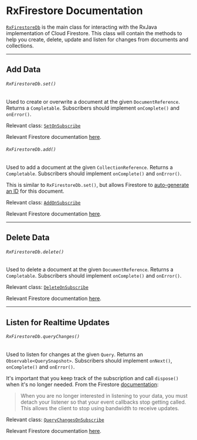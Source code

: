 # RxFirestore Documentation

[`RxFirestoreDb`](https://github.com/btrautmann/RxFirestore/blob/master/rxfirestore/src/main/java/com/oakwoodsc/rxfirestore/RxFirestoreDb.java) is the main class for interacting with the RxJava implementation of Cloud Firestore. This class will contain the methods to help you create, delete, update and listen for changes from documents and collections.

___
## Add Data
###### `RxFirestoreDb.set()`
Used to create or overwrite a document at the given `DocumentReference`. Returns a `Completable`. Subscribers should implement `onComplete()` and `onError()`.

Relevant class: [`SetOnSubscribe`](https://github.com/btrautmann/RxFirestore/blob/master/rxfirestore/src/main/java/com/oakwoodsc/rxfirestore/SetOnSubscribe.java)

Relevant Firestore documentation [here](https://firebase.google.com/docs/firestore/manage-data/add-data).

###### `RxFirestoreDb.add()`
Used to add a document at the given `CollectionReference`. Returns a `Completable`. Subscribers should implement `onComplete()` and `onError()`.

This is similar to `RxFirestoreDb.set()`, but allows Firestore to [auto-generate an ID]() for this document.

Relevant class: [`AddOnSubscribe`](https://github.com/btrautmann/RxFirestore/blob/master/rxfirestore/src/main/java/com/oakwoodsc/rxfirestore/AddOnSubscribe.java)

Relevant Firestore documentation [here](https://firebase.google.com/docs/firestore/manage-data/add-data).
___
## Delete Data
###### `RxFirestoreDb.delete()`
Used to delete a document at the given `DocumentReference`. Returns a `Completable`. Subscribers should implement `onComplete()` and `onError()`.

Relevant class: [`DeleteOnSubscribe`](https://github.com/btrautmann/RxFirestore/blob/master/rxfirestore/src/main/java/com/oakwoodsc/rxfirestore/DeleteOnSubscribe.java)

Relevant Firestore documentation [here](https://firebase.google.com/docs/firestore/manage-data/delete-data).
___
## Listen for Realtime Updates
###### `RxFirestoreDb.queryChanges()`
Used to listen for changes at the given `Query`. Returns an `Observable<QuerySnapshot>`. Subscribers should implement `onNext()`, `onComplete()` and `onError()`.

It's important that you keep track of the subscription and call `dispose()` when it's no longer needed. From the Firestore [documentation](https://firebase.google.com/docs/firestore/query-data/listen): 

> When you are no longer interested in listening to your data, you must detach your listener so that your event callbacks stop getting called. This allows the client to stop using bandwidth to receive updates.

Relevant class: [`QueryChangesOnSubscribe`](https://github.com/btrautmann/RxFirestore/blob/master/rxfirestore/src/main/java/com/oakwoodsc/rxfirestore/QueryChangesOnSubscribe.java)

Relevant Firestore documentation [here](https://firebase.google.com/docs/firestore/query-data/listen).
